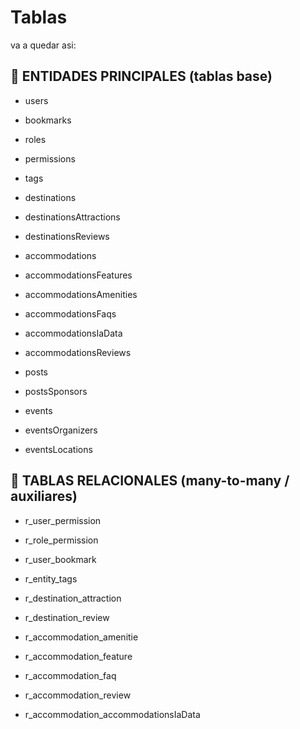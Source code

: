 # Tablas

va a quedar asi:

## 🧱 ENTIDADES PRINCIPALES (tablas base)

- users
- bookmarks
- roles
- permissions
- tags

- destinations
- destinationsAttractions
- destinationsReviews

- accommodations
- accommodationsFeatures
- accommodationsAmenities
- accommodationsFaqs
- accommodationsIaData
- accommodationsReviews

- posts
- postsSponsors

- events
- eventsOrganizers
- eventsLocations

## 🔗 TABLAS RELACIONALES (many-to-many / auxiliares)

- r_user_permission
- r_role_permission
- r_user_bookmark

- r_entity_tags

- r_destination_attraction
- r_destination_review

- r_accommodation_amenitie
- r_accommodation_feature
- r_accommodation_faq
- r_accommodation_review
- r_accommodation_accommodationsIaData
